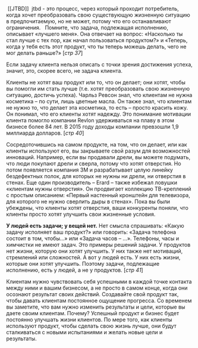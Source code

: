  [[JTBD]]
 jtbd - это процесс, через который проходит потребитель, когда хочет преобразовать свою существующую жизненную ситуацию в предпочитаемую, но не может, потому что его останавливают ограничения.
 
Помните, что задача, подлежащая исполнению, описывает «лучшего меня». Она отвечает на вопрос: «Насколько ты стал лучше с тех пор, как начал пользоваться продуктом?» и «Теперь, когда у тебя есть этот продукт, что ты теперь можешь делать, чего не мог делать раньше?» [*стр 37*] 

Если задачу клиента нельзя описать с точки зрения достижения успеха, значит, это, скорее всего, не задача клиента.

Клиенты не хотят ваш продукт или то, что он делает; они хотят, чтобы вы помогли им стать лучше (т.е. хотят преобразовать свою жизненную ситуацию, достичь успеха). Чарльз Ревсон знал, что клиентам не нужна косметика – по сути, лишь цветные масла. Он также знал, что клиентам не нужно то, что делает эта косметика, то есть – просто красить кожу.
Он понимал, что его клиенты хотят надежду. Это понимание мотивации клиента помогло компании Revlon удерживаться на плаву в этом бизнесе более 84 лет. В 2015 году доходы компании превзошли 1,9 миллиарда долларов. [*стр 40*]

Сосредоточившись на самом продукте, на том, что он делает, или как клиенты используют его, вы закрываете свой разум для возможностей инноваций. Например, если вы продавали дрели, вы можете подумать, что люди покупают дрели и сверла, потому что хотят отверстия. Но потом появляется компания 3M и разрабатывает целую линейку бездефектных полок, для которых не нужны ни дрели, ни отверстия в стенах. Еще один производитель – Erard – также избежал ловушки «клиентам нужны отверстия». Он продвигает коллекцию ТВ-креплений с простым описанием: «Первый настенный кронштейн для телевизора, для которого не нужно сверлить дыры в стенах». Пока вы были убеждены, что клиенты хотят отверстия, ваши конкуренты поняли, что клиенты просто хотят улучшить свои жизненные условия. 

**У людей есть задачи; у вещей нет.** Нет смысла спрашивать: «Какую задачу исполняет ваш продукт?» или говорить: «Задача телефона состоит в том, чтобы…» или «Задача часов – …». Телефоны, часы и химчистки не имеют задач. Это примеры решений задачи.
У продуктов нет жизни, которую они хотят улучшить. У них также нет мотиваций, стремлений или сложностей. А вот у людей есть. У них есть жизни, которые они хотят улучшить. Поэтому задачи, подлежащие исполнению, есть у людей, а не у продуктов.
[*стр 41*]


Клиентам нужно чувствовать себя успешными в каждой точке контакта между ними и вашим бизнесом, а не просто в самом конце, когда они осознают результат своих действий. Создавайте свой продукт так, чтобы давать клиентам постоянное ощущение прогресса. Со временем вы заметите, что вам нужно изменить результаты и цели, которые вы даете своим клиентам. Почему? Успешный продукт и бизнес будет постоянно улучшать жизни клиентов. По мере того, как клиенты используют продукт, чтобы сделать свою жизнь лучше, они будут сталкиваться с новыми испытаниями и желать новые цели
и результаты.




